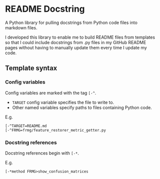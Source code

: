 # README Docstring

A Python library for pulling docstrings from Python code files into markdown files.

I developed this library to enable me to build README files from templates so that I could include docstrings from .py files in my GitHub README pages without having to manually update them every time I update my code.

## Template syntax

### Config variables

Config variables are marked with the tag `[-^`.

- `TARGET` config variable specifies the file to write to.
- Other named variables specify paths to files containing Python code.

E.g.
```
[-^TARGET=README.md
[-^FRMG=frmg/feature_restorer_metric_getter.py
```

### Docstring references

Docstring references begin with `[-*`.

E.g.
```
[-*method FRMG>show_confusion_matrices
```
